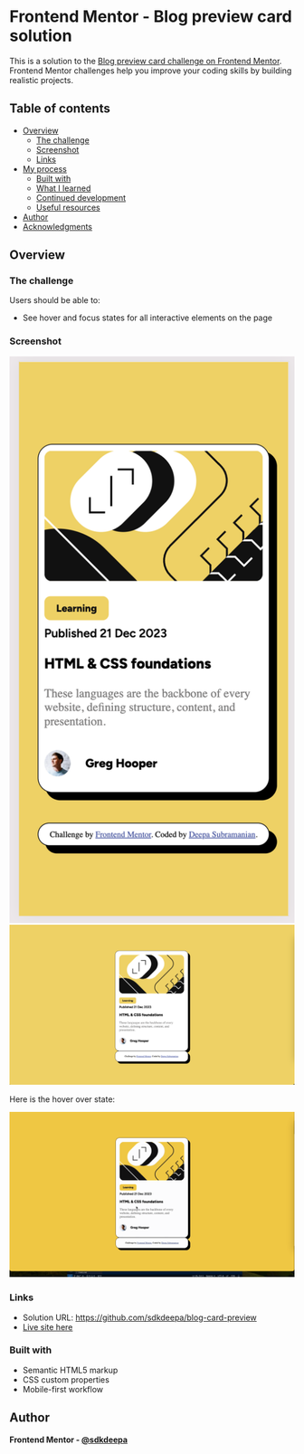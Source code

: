 # Frontend Mentor - Blog preview card solution

This is a solution to the [Blog preview card challenge on Frontend Mentor](https://www.frontendmentor.io/challenges/blog-preview-card-ckPaj01IcS). Frontend Mentor challenges help you improve your coding skills by building realistic projects. 

## Table of contents

- [Overview](#overview)
  - [The challenge](#the-challenge)
  - [Screenshot](#screenshot)
  - [Links](#links)
- [My process](#my-process)
  - [Built with](#built-with)
  - [What I learned](#what-i-learned)
  - [Continued development](#continued-development)
  - [Useful resources](#useful-resources)
- [Author](#author)
- [Acknowledgments](#acknowledgments)


## Overview

### The challenge

Users should be able to:

- See hover and focus states for all interactive elements on the page

### Screenshot

![mobile view](assets/screenshots/mobileView.png)
![desktop view](assets/screenshots/desktopView.png)

Here is the hover over state:

![state chage](assets/screenshots/blog-preview.gif)

### Links

- Solution URL: https://github.com/sdkdeepa/blog-card-preview
- [Live site here](https://sdkdeepa.github.io/blog-card-preview)

### Built with

- Semantic HTML5 markup
- CSS custom properties
- Mobile-first workflow

## Author

**Frontend Mentor - [@sdkdeepa](https://www.frontendmentor.io/profile/sdkdeepa)**


